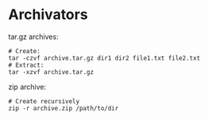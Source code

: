 # Archivators

tar.gz archives:

```
# Create:
tar -czvf archive.tar.gz dir1 dir2 file1.txt file2.txt
# Extract:
tar -xzvf archive.tar.gz
```

zip archive:
```
# Create recursively
zip -r archive.zip /path/to/dir
```
